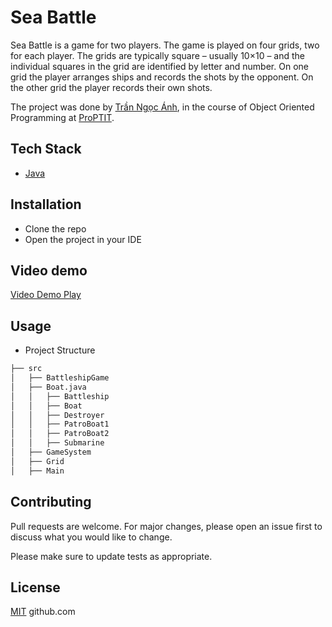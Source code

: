 # Sea Battle

Sea Battle is a game for two players. The game is played on four grids, two for each player. The grids are typically square – usually 10×10 – and the individual squares in the grid are identified by letter and number. On one grid the player arranges ships and records the shots by the opponent. On the other grid the player records their own shots.


The project was done by [Trần Ngọc Ánh](https://github.com/anhchan22), in the course of Object Oriented Programming at [ProPTIT](https://proptit.com/).


## Tech Stack

- [Java](https://www.java.com/en/)


## Installation

- Clone the repo
- Open the project in your IDE

## Video demo

[Video Demo Play](https://www.youtube.com/watch?v=qutNP2jecEY)

## Usage

- Project Structure

```bash
├── src
│   ├── BattleshipGame
│   ├── Boat.java
│   │   ├── Battleship
│   │   ├── Boat
│   │   ├── Destroyer
│   │   ├── PatroBoat1
│   │   ├── PatroBoat2
│   │   ├── Submarine
│   ├── GameSystem
│   ├── Grid
│   ├── Main

```

## Contributing

Pull requests are welcome. For major changes, please open an issue first
to discuss what you would like to change.

Please make sure to update tests as appropriate.

## License

[MIT](https://choosealicense.com/licenses/mit/)
github.com